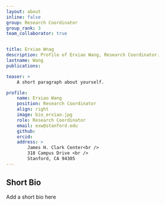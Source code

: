 ```yaml
---
layout: about
inline: false
group: Research Coordinator
group_rank: 3
team_collaborator: true


title: Erxiao Wnag
description: Profile of Erxiao Wang, Research Coordinator.
lastname: Wang
publications: 

teaser: >
    A short paragraph about yourself. 

profile:
    name: Erxiao Wang
    position: Research Coordinator    
    align: right
    image: bio_erxiao.jpg
    role: Research Coordinator
    email: exw@stanford.edu
    github: 
    orcid: 
    address: >
        James H. Clark Center<br />
        318 Campus Drive <br />
        Stanford, CA 94305
---
```


## Short Bio

Add a short bio here